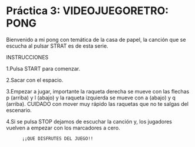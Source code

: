 # Práctica 3: VIDEOJUEGORETRO: PONG

Bienvenido a mi pong con temática de la casa de papel, la canción que se
escucha al pulsar STRAT es de esta serie.

INSTRUCCIONES

1.Pulsa START para comenzar.

2.Sacar con el espacio.

3.Empezar a jugar, importante la raqueta derecha se mueve con las flechas p
(arriba) y  l (abajo) y la raqueta izquierda se mueve con a (abajo) y q (arriba).
CUIDADO con mover muy rápido las raquetas que no te salgas del escenario.

4.Si se pulsa STOP dejamos de escuchar la canción y, los jugadores vuelven a
empezar con los marcadores a cero.

          ¡¡QUE DISFRUTES DEL JUEGO!!
